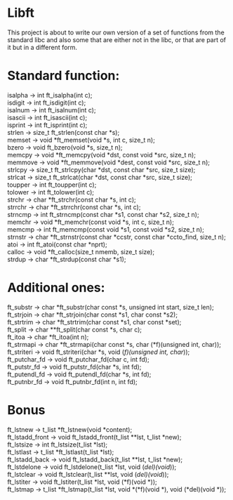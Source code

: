 # Libft

This project is about to write our own version of a set of functions from the standard libc and also some that are either not in the libc,
or that are part of it but in a different form.
# Standard function:
isalpha -> int ft_isalpha(int c);  
isdigit -> int ft_isdigit(int c);  
isalnum -> int ft_isalnum(int c);  
isascii -> int ft_isascii(int c);  
isprint -> int ft_isprint(int c);  
strlen -> size_t ft_strlen(const char *s);  
memset -> void	*ft_memset(void *s, int c, size_t n);  
bzero -> void ft_bzero(void *s, size_t n);  
memcpy -> void *ft_memcpy(void *dst, const void *src, size_t n);  
memmove -> void	*ft_memmove(void *dest, const void *src, size_t n);  
strlcpy -> size_t	ft_strlcpy(char *dst, const char *src, size_t size);  
strlcat -> size_t	ft_strlcat(char *dst, const char *src, size_t size);  
toupper -> int ft_toupper(int c);  
tolower -> int ft_tolower(int c);  
strchr -> char *ft_strchr(const char *s, int c);  
strrchr -> char *ft_strrchr(const char *s, int c);  
strncmp -> int ft_strncmp(const char *s1, const char *s2, size_t n);  
memchr -> void *ft_memchr(const void *s, int c, size_t n);  
memcmp -> int ft_memcmp(const void *s1, const void *s2, size_t n);  
strnstr -> char	*ft_strnstr(const char *ccstr, const char *ccto_find, size_t n);  
atoi -> int	ft_atoi(const char *nprt);  
calloc -> void	*ft_calloc(size_t nmemb, size_t size);  
strdup -> char *ft_strdup(const char *s1);  
# Additional ones:
ft_substr -> char *ft_substr(char const *s, unsigned int start, size_t len);  
ft_strjoin -> char *ft_strjoin(char const *s1, char const *s2);  
ft_strtrim -> char *ft_strtrim(char const *s1, char const *set);  
ft_split -> char **ft_split(char const *s, char c);  
ft_itoa -> char *ft_itoa(int n);  
ft_strmapi -> char *ft_strmapi(char const *s, char (*f)(unsigned int, char));  
ft_striteri -> void ft_striteri(char *s, void (*f)(unsigned int, char*));  
ft_putchar_fd -> void ft_putchar_fd(char c, int fd);  
ft_putstr_fd -> void ft_putstr_fd(char *s, int fd);  
ft_putendl_fd -> void ft_putendl_fd(char *s, int fd);  
ft_putnbr_fd -> void ft_putnbr_fd(int n, int fd);  

# Bonus
ft_lstnew -> t_list *ft_lstnew(void *content);  
ft_lstadd_front -> void ft_lstadd_front(t_list **lst, t_list *new);  
ft_lstsize -> int ft_lstsize(t_list *lst);  
ft_lstlast -> t_list *ft_lstlast(t_list *lst);  
ft_lstadd_back -> void ft_lstadd_back(t_list **lst, t_list *new);  
ft_lstdelone -> void ft_lstdelone(t_list *lst, void (*del)(void*));  
ft_lstclear -> void ft_lstclear(t_list **lst, void (*del)(void*));  
ft_lstiter -> void ft_lstiter(t_list *lst, void (*f)(void *));  
ft_lstmap -> t_list *ft_lstmap(t_list *lst, void *(*f)(void *), void (*del)(void *));  
